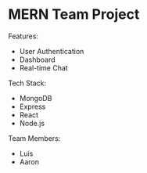# MERN Team Project
Features:
- User Authentication
- Dashboard
- Real-time Chat

Tech Stack:
- MongoDB
- Express
- React
- Node.js

Team Members:
- Luis
- Aaron

